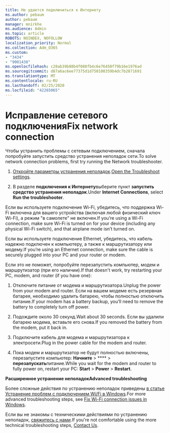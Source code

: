 ```yaml
---
title: Не удается подключиться к Интернету
ms.author: pebaum
author: pebaum
manager: mnirkhe
ms.audience: Admin
ms.topic: article
ROBOTS: NOINDEX, NOFOLLOW
localization_priority: Normal
ms.collection: Adm_O365
ms.custom:
- "3434"
- "9001438"
ms.openlocfilehash: c28ab39b88b4f088fb4c6e76450f79b16e1976ad
ms.sourcegitcommit: d87a6ac6ee77375d1d750100359b4dc7b2871691
ms.translationtype: MT
ms.contentlocale: ru-RU
ms.lasthandoff: 02/25/2020
ms.locfileid: "42265065"
---
```

# <a name="fix-network-connection"></a><span data-ttu-id="652a6-102">Исправление сетевого подключения</span><span class="sxs-lookup"><span data-stu-id="652a6-102">Fix network connection</span></span>

<span data-ttu-id="652a6-103">Чтобы устранить проблемы с сетевым подключением, сначала попробуйте запустить средство устранения неполадок сети.</span><span class="sxs-lookup"><span data-stu-id="652a6-103">To solve network connection problems, first try running the Network troubleshooter.</span></span> 

1. <span data-ttu-id="652a6-104">[Откройте параметры устранения неполадок](ms-settings:troubleshoot).</span><span class="sxs-lookup"><span data-stu-id="652a6-104">[Open the Troubleshoot settings](ms-settings:troubleshoot).</span></span>

2. <span data-ttu-id="652a6-105">В разделе **подключения к Интернету**выберите пункт **запустить средство устранения неполадок**.</span><span class="sxs-lookup"><span data-stu-id="652a6-105">Under **Internet Connections**, select **Run the troubleshooter**.</span></span>

<span data-ttu-id="652a6-106">Если вы используете подключение Wi-Fi, убедитесь, что поддержка Wi-Fi включена для вашего устройства (включая любой физический ключ Wi-Fi), а режим "в самолете" не включен.</span><span class="sxs-lookup"><span data-stu-id="652a6-106">If you’re using a Wi-Fi connection, make sure Wi-Fi is turned on for your device (including any physical Wi-Fi switch), and that airplane mode isn’t turned on.</span></span>

<span data-ttu-id="652a6-107">Если вы используете подключение Ethernet, убедитесь, что кабель надежно подключен к компьютеру, а также к маршрутизатору или модему.</span><span class="sxs-lookup"><span data-stu-id="652a6-107">If you’re using an Ethernet connection, make sure the cable is securely plugged into your PC and your router or modem.</span></span>

<span data-ttu-id="652a6-108">Если это не поможет, попробуйте перезапустить компьютер, модем и маршрутизатор (при его наличии).</span><span class="sxs-lookup"><span data-stu-id="652a6-108">If that doesn't work, try restarting your PC, modem, and router (if you have one):</span></span>

1. <span data-ttu-id="652a6-109">Отключите питание от модема и маршрутизатора.</span><span class="sxs-lookup"><span data-stu-id="652a6-109">Unplug the power from your modem and router.</span></span> <span data-ttu-id="652a6-110">Если на вашем модеме есть резервная батарея, необходимо удалить батарею, чтобы полностью отключить питание.</span><span class="sxs-lookup"><span data-stu-id="652a6-110">If your modem has a battery backup, you’ll need to remove the battery to completely turn off power.</span></span>

2. <span data-ttu-id="652a6-111">Подождите около 30 секунд.</span><span class="sxs-lookup"><span data-stu-id="652a6-111">Wait about 30 seconds.</span></span> <span data-ttu-id="652a6-112">Если вы удалили батарею модема, вставьте его снова.</span><span class="sxs-lookup"><span data-stu-id="652a6-112">If you removed the battery from the modem, put it back in.</span></span>

3. <span data-ttu-id="652a6-113">Подключите кабель для модема и маршрутизатора к электросети.</span><span class="sxs-lookup"><span data-stu-id="652a6-113">Plug in the power cable for the modem and router.</span></span>

4. <span data-ttu-id="652a6-114">Пока модем и маршрутизатор не будут полностью включены, перезапустите компьютер: **Начните** > \*\*\*\* > **перезапускать**питание.</span><span class="sxs-lookup"><span data-stu-id="652a6-114">While you wait for the modem and router to fully power on, restart your PC: **Start** > **Power** > **Restart**.</span></span>

<span data-ttu-id="652a6-115">**Расширенное устранение неполадок**</span><span class="sxs-lookup"><span data-stu-id="652a6-115">**Advanced troubleshooting**</span></span>

<span data-ttu-id="652a6-116">Более сложные действия по устранению неполадок приведены [в статье Устранение проблем с подключением Wi/Fi в Windows](https://support.microsoft.com/help/10741?ocid=SMC10741%2F).</span><span class="sxs-lookup"><span data-stu-id="652a6-116">For more advanced troubleshooting steps, see [Fix Wi-Fi connection issues in Windows](https://support.microsoft.com/help/10741?ocid=SMC10741%2F).</span></span> 

<span data-ttu-id="652a6-117">Если вы не знакомы с техническими действиями по устранению неполадок, [свяжитесь с нами](https://support.microsoft.com/contactus).</span><span class="sxs-lookup"><span data-stu-id="652a6-117">If you're not comfortable using the more technical troubleshooting steps, [Contact Us](https://support.microsoft.com/contactus).</span></span>
